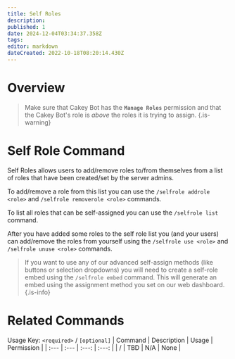 ```yaml
---
title: Self Roles
description: 
published: 1
date: 2024-12-04T03:34:37.358Z
tags: 
editor: markdown
dateCreated: 2022-10-18T08:20:14.430Z
---
```


# Overview

> Make sure that Cakey Bot has the **`Manage Roles`** permission and that the Cakey Bot's role is _above_ the roles it is trying to assign.
{.is-warning}

# Self Role Command

Self Roles allows users to add/remove roles to/from themselves from a list of roles that have been created/set by the server admins.

To add/remove a role from this list you can use the `/selfrole addrole <role>` and `/selfrole removerole <role>` commands.

To list all roles that can be self-assigned you can use the `/selfrole list` command.

After you have added some roles to the self role list you (and your users) can add/remove the roles from yourself using the `/selfrole use <role>` and `/selfrole unuse <role>` commands.

> If you want to use any of our advanced self-assign methods (like buttons or selection dropdowns) you will need to create a self-role embed using the `/selfrole embed` command. This will generate an embed using the assignment method you set on our web dashboard.
{.is-info}

# Related Commands
Usage Key: `<required>` / `[optional]`
| Command | Description | Usage | Permission |
| :--- | :--- | :---: | :---: |
| / | TBD | N/A | None | 